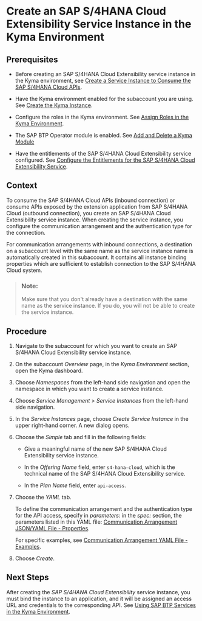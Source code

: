 <!-- loio32bd4237bbc643f7a7c0b3e7aed13cc7 -->

# Create an SAP S/4HANA Cloud Extensibility Service Instance in the Kyma Environment



<a name="loio32bd4237bbc643f7a7c0b3e7aed13cc7__prereq_fms_2dv_5lb"/>

## Prerequisites

-   Before creating an SAP S/4HANA Cloud Extensibility service instance in the Kyma environment, see [Create a Service Instance to Consume the SAP S/4HANA Cloud APIs](create-a-service-instance-to-consume-the-sap-s-4hana-cloud-apis-a735641.md).

-   Have the Kyma environment enabled for the subaccount you are using. See [Create the Kyma Instance](../50-administration-and-ops/create-the-kyma-instance-09dd313.md).

-   Configure the roles in the Kyma environment. See [Assign Roles in the Kyma Environment](../60-security/assign-roles-in-the-kyma-environment-148ae38.md).

-   The SAP BTP Operator module is enabled. See [Add and Delete a Kyma Module](../50-administration-and-ops/add-and-delete-a-kyma-module-1b548e9.md#loio1b548e9ad4744b978b8b595288b0cb5c)

-   Have the entitlements of the SAP S/4HANA Cloud Extensibility service configured. See [Configure the Entitlements for the SAP S/4HANA Cloud Extensibility Service](configure-the-entitlements-for-the-sap-s-4hana-cloud-extensibility-service-65ad330.md).




<a name="loio32bd4237bbc643f7a7c0b3e7aed13cc7__context_b4x_ncv_5lb"/>

## Context

To consume the SAP S/4HANA Cloud APIs \(inbound connection\) or consume APIs exposed by the extension application from SAP S/4HANA Cloud \(outbound connection\), you create an SAP S/4HANA Cloud Extensibility service instance. When creating the service instance, you configure the communication arrangement and the authentication type for the connection.

For communication arrangements with inbound connections, a destination on a subaccount level with the same name as the service instance name is automatically created in this subaccount. It contains all instance binding properties which are sufficient to establish connection to the SAP S/4HANA Cloud system.

> ### Note:  
> Make sure that you don't already have a destination with the same name as the service instance. If you do, you will not be able to create the service instance.



## Procedure

1.  Navigate to the subaccount for which you want to create an SAP S/4HANA Cloud Extensibility service instance.

2.  On the subaccount *Overview* page, in the *Kyma Environment* section, open the Kyma dashboard.

3.  Choose *Namespaces* from the left-hand side navigation and open the namespace in which you want to create a service instance.

4.  Choose *Service Management* \> *Service Instances* from the left-hand side navigation.

5.  In the *Service Instances* page, choose *Create Service Instance* in the upper right-hand corner. A new dialog opens.

6.  Choose the *Simple* tab and fill in the following fields:

    -   Give a meaningful name of the new SAP S/4HANA Cloud Extensibility service instance.

    -   In the *Offering Name* field, enter `s4-hana-cloud`, which is the technical name of the SAP S/4HANA Cloud Extensibility service.

    -   In the *Plan Name* field, enter `api-access`.


7.  Choose the *YAML* tab.

    To define the communication arrangement and the authentication type for the API access, specify in *parameters:* in the *spec:* section, the parameters listed in this YAML file: [Communication Arrangement JSON/YAML File - Properties](communication-arrangement-json-yaml-file-properties-553a4c6.md).

    For specific examples, see [Communication Arrangement YAML File - Examples](communication-arrangement-yaml-file-examples-1ab9bf6.md).

8.  Choose *Create*.




<a name="loio32bd4237bbc643f7a7c0b3e7aed13cc7__postreq_adb_3v5_gmb"/>

## Next Steps

After creating the *SAP S/4HANA Cloud Extensibility* service instance, you must bind the instance to an application, and it will be assigned an access URL and credentials to the corresponding API. See [Using SAP BTP Services in the Kyma Environment](../30-development/using-sap-btp-services-in-the-kyma-environment-ea4dd81.md#loioea4dd81e49254dd482d32e3c20f4477a).

